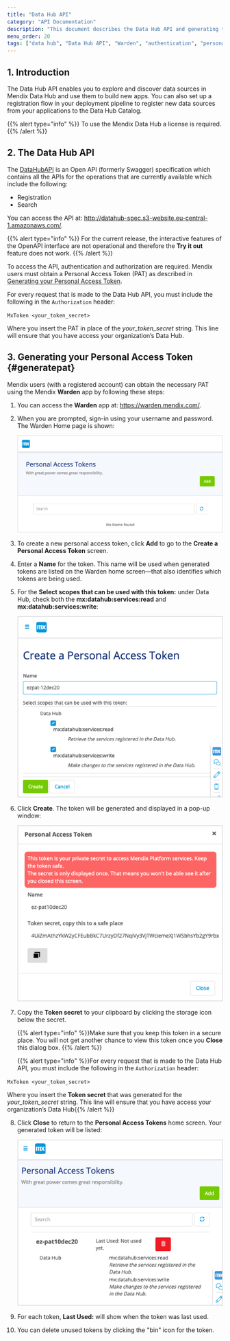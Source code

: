```yaml
---
title: "Data Hub API"
category: "API Documentation"
description: "This document describes the Data Hub API and generating the Personal Access Token."
menu_order: 20
tags: ["data hub", "Data Hub API", "Warden", "authentication", "personal access token"]
---
```


## 1. Introduction

The Data Hub API enables you to explore and discover data sources in Mendix Data Hub and use them to build new apps. You can also set up a registration flow in your deployment pipeline to register new data sources from your applications to the Data Hub Catalog.

{{% alert type="info" %}}
To use the Mendix Data Hub a license is required.
{{% /alert %}}

## 2. The Data Hub API

The [DataHubAPI](http://datahub-spec.s3-website.eu-central-1.amazonaws.com/) is an Open API (formerly Swagger) specification which contains all the APIs for the operations that are currently available which include the following: 

* Registration
* Search

You can access the API at: http://datahub-spec.s3-website.eu-central-1.amazonaws.com/.

{{% alert type="info" %}}
For the current release, the interactive features of the OpenAPI interface are not operational and therefore the **Try it out** feature does not work.
{{% /alert %}}

To access the API, authentication and authorization are required. Mendix users must obtain a Personal Access Token (PAT) as described in [Generating your Personal Access Token](#generatepat).

For every request that is made to the Data Hub API, you must include the following in the `Authorization` header:

 `MxToken <your_token_secret> `

Where you insert the PAT in place of the *your_token_secret* string. This line will ensure that you have access your organization’s Data Hub.

## 3. Generating your Personal Access Token {#generatepat}

Mendix users (with a registered account) can obtain the necessary PAT using the Mendix **Warden** app by following these steps: 

1. You can access the **Warden** app at: https://warden.mendix.com/.

2. When you are prompted, sign-in using your username and password. The Warden Home page is shown:

	![Warden Home Screen](attachments/dta-hub-apis/warden-home-screen.png)

3. To create a new personal access token, click **Add** to go to the **Create a Personal Access Token** screen. 

4. Enter a **Name** for the token. This name will be used when generated tokens are listed on the Warden home screen—that also identifies which tokens are being used.

5. For the **Select scopes that can be used with this token:** under Data Hub, check both the **mx:datahub:services:read** and **mx:datahub:services:write**:

	![create token home](attachments/dta-hub-apis/create-pat-token.png)

6. Click **Create**. The token will be generated and displayed in a pop-up window:

	![generated token](attachments/dta-hub-apis/generated-pat-token.png)

7. Copy the **Token secret** to your clipboard by clicking the storage icon below the secret. 

	{{% alert type="info" %}}Make sure that you keep this token in a secure place. You will not get another chance to view this token once you **Close** this dialog box.
   {{% /alert %}}

	{{% alert type="info" %}}For every request that is made to the Data Hub API, you must include the following in the `Authorization` header:

`MxToken <your_token_secret>`

Where you insert the **Token secret** that was generated for the *your_token_secret* string. This line will ensure that you have access your organization’s Data Hub{{% /alert %}}

8. Click **Close** to return to the **Personal Access Tokens** home screen. Your generated token will be listed:

	![token list](attachments/dta-hub-apis/token-list.png)

9. For each token, **Last Used:** will show when the token was last used. 

10. You can delete unused tokens by clicking the "bin" icon for the token.

